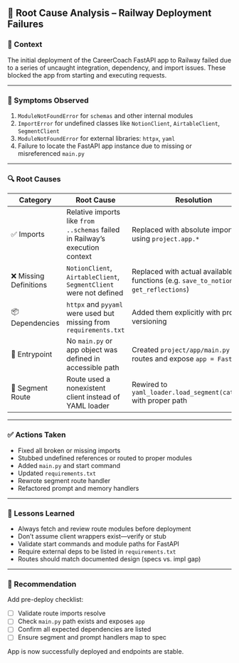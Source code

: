 ## 🐞 Root Cause Analysis – Railway Deployment Failures

### 🧭 Context
The initial deployment of the CareerCoach FastAPI app to Railway failed due to a series of uncaught integration, dependency, and import issues. These blocked the app from starting and executing requests.

---

### 🚨 Symptoms Observed
1. `ModuleNotFoundError` for `schemas` and other internal modules
2. `ImportError` for undefined classes like `NotionClient`, `AirtableClient`, `SegmentClient`
3. `ModuleNotFoundError` for external libraries: `httpx`, `yaml`
4. Failure to locate the FastAPI app instance due to missing or misreferenced `main.py`

---

### 🔍 Root Causes
| Category | Root Cause | Resolution |
|----------|------------|------------|
| ✅ Imports | Relative imports like `from ..schemas` failed in Railway’s execution context | Replaced with absolute imports using `project.app.*` |
| ❌ Missing Definitions | `NotionClient`, `AirtableClient`, `SegmentClient` were not defined | Replaced with actual available functions (e.g. `save_to_notion`, `get_reflections`) |
| 📦 Dependencies | `httpx` and `pyyaml` were used but missing from `requirements.txt` | Added them explicitly with proper versioning |
| 🚀 Entrypoint | No `main.py` or app object was defined in accessible path | Created `project/app/main.py` to wire routes and expose `app = FastAPI()` |
| 📄 Segment Route | Route used a nonexistent client instead of YAML loader | Rewired to `yaml_loader.load_segment(category)` with proper path |

---

### ✅ Actions Taken
- Fixed all broken or missing imports
- Stubbed undefined references or routed to proper modules
- Added `main.py` and start command
- Updated `requirements.txt`
- Rewrote segment route handler
- Refactored prompt and memory handlers

---

### 🧠 Lessons Learned
- Always fetch and review route modules before deployment
- Don’t assume client wrappers exist—verify or stub
- Validate start commands and module paths for FastAPI
- Require external deps to be listed in `requirements.txt`
- Routes should match documented design (specs vs. impl gap)

---

### 📌 Recommendation
Add pre-deploy checklist:
- [ ] Validate route imports resolve
- [ ] Check `main.py` path exists and exposes `app`
- [ ] Confirm all expected dependencies are listed
- [ ] Ensure segment and prompt handlers map to spec

App is now successfully deployed and endpoints are stable.
